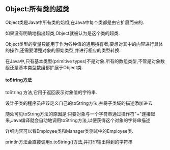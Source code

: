 ## Object:所有类的超类

Object类是Java中所有类的始祖,在Java中每个类都是由它扩展而来的.

如果没有明确地指出超类,Object就被认为是这个类的超类.

Object类型的变量只能用于作为各种值的通用持有者,要想对其中的内容进行具体的操作,还需要清楚对象的原始类型,并进行相应的类型转换.

在Java中,只有基本类型(primitive types)不是对象.所有的数组类型,不管是对象数组还是基本类型数组都扩展于Object类.

#### toString方法

toString 方法,它用于返回表示对象值的字符串.

设计子类的程序员应该定义自己的toString方法,并将子类域的描述添加进去.

随处可见toString方法的原因是:只要对象与一个字符串通过操作符"+"连接起来,Java编译就会自动地调用toString方法,以便获得这个对象的字符串描述

详细内容可以看Employee类和Manager类测试中的Employee类.

println方法会直接调用x.toString()方法,并打印输出得到的字符串